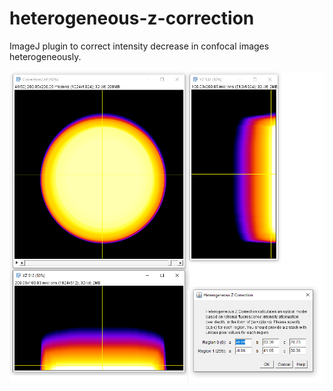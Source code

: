 # heterogeneous-z-correction
ImageJ plugin to correct intensity decrease in confocal images heterogeneously.

![GUI](https://raw.githubusercontent.com/alexandrebastien/heterogeneous-z-correction/main/gui.png)

